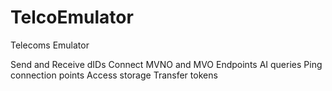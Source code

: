 # TelcoEmulator
Telecoms Emulator

Send and Receive dIDs
Connect MVNO and MVO Endpoints
AI queries
Ping connection points
Access storage
Transfer tokens
